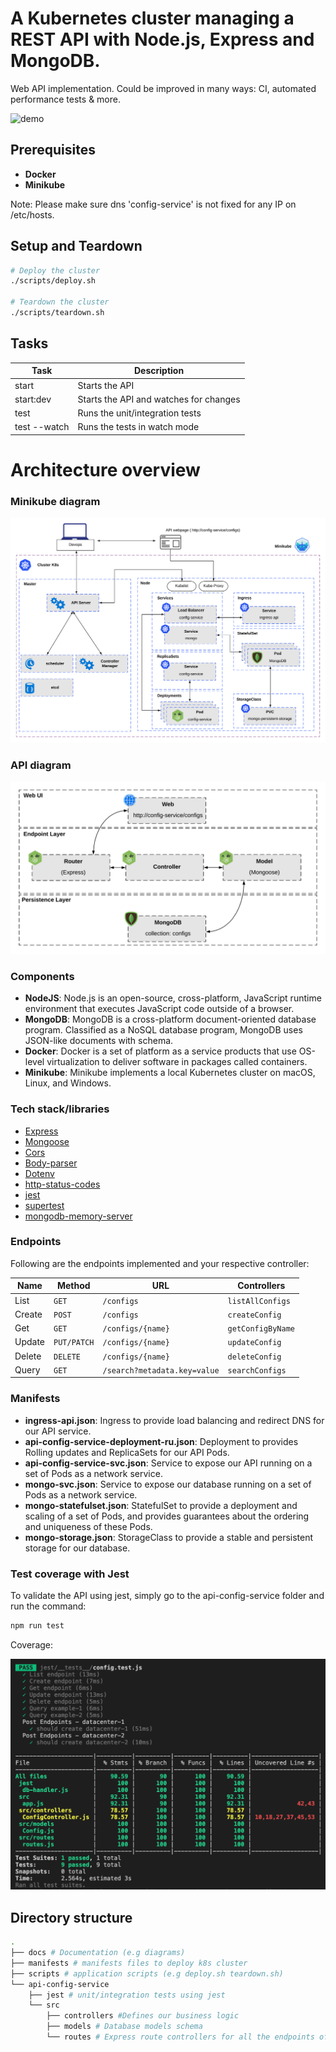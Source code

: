 # A Kubernetes cluster managing a REST API with Node.js, Express and MongoDB.

Web API implementation.
Could be improved in many ways: CI, automated performance tests & more.

![demo](https://user-images.githubusercontent.com/8631127/69464659-a6d02580-0d5d-11ea-8ab8-4d95bcf33b63.gif)

## Prerequisites

- **Docker**
- **Minikube**

Note: Please make sure dns 'config-service' is not fixed for any IP on /etc/hosts.

## Setup and Teardown

``` bash
# Deploy the cluster
./scripts/deploy.sh

# Teardown the cluster
./scripts/teardown.sh
```

## Tasks

| Task         | Description                               |
|--------------|-------------------------------------------|
| start        | Starts the API                            |
| start:dev    | Starts the API and watches for changes    |
| test         | Runs the unit/integration tests           |
| test --watch | Runs the tests in watch mode              |

# Architecture overview

### Minikube diagram

![Minikube](./docs/api-mongo-minikube-diagram.png)

### API diagram

![API](./docs/api-config-service-diagram.png)

### Components

  - **NodeJS**: Node.js is an open-source, cross-platform, JavaScript runtime environment that executes JavaScript code outside of a browser.
  - **MongoDB**: MongoDB is a cross-platform document-oriented database program. Classified as a NoSQL database program, MongoDB uses JSON-like documents with schema.
  - **Docker**: Docker is a set of platform as a service products that use OS-level virtualization to deliver software in packages called containers.
  - **Minikube**: Minikube implements a local Kubernetes cluster on macOS, Linux, and Windows.

### Tech stack/libraries

- [Express](https://github.com/expressjs/express)
- [Mongoose](https://github.com/Automattic/mongoose)
- [Cors](https://github.com/expressjs/cors)
- [Body-parser](https://github.com/expressjs/body-parser)
- [Dotenv](https://github.com/motdotla/dotenv)
- [http-status-codes](https://github.com/prettymuchbryce/http-status-codes)
- [jest](https://github.com/facebook/jest)
- [supertest](https://github.com/visionmedia/supertest)
- [mongodb-memory-server](https://github.com/nodkz/mongodb-memory-server)

### Endpoints

Following are the endpoints implemented and your respective controller:

| Name   | Method      | URL                                | Controllers
| ---    | ---         | ---                                | ---     
| List   | `GET`       | `/configs`                         | `listAllConfigs`
| Create | `POST`      | `/configs`                         | `createConfig`
| Get    | `GET`       | `/configs/{name}`                  | `getConfigByName`
| Update | `PUT/PATCH` | `/configs/{name}`                  | `updateConfig`
| Delete | `DELETE`    | `/configs/{name}`                  | `deleteConfig`
| Query  | `GET`       | `/search?metadata.key=value`       | `searchConfigs`

### Manifests

  - **ingress-api.json**: Ingress to provide load balancing and redirect DNS for our API service. 
  - **api-config-service-deployment-ru.json**: Deployment to provides Rolling updates and ReplicaSets for our API Pods.
  - **api-config-service-svc.json**: Service to expose our API running on a set of Pods as a network service.
  - **mongo-svc.json**: Service to expose our database running on a set of Pods as a network service.
  - **mongo-statefulset.json**: StatefulSet to provide a deployment and scaling of a set of Pods, and provides guarantees about the ordering and uniqueness of these Pods.
  - **mongo-storage.json**: StorageClass to provide a stable and persistent storage for our database.

### Test coverage with Jest

To validate the API using jest, simply go to the api-config-service folder and run the command:

``` bash
npm run test
```

Coverage:

![coverage](./docs/api-config-service-coverage.png)

## Directory structure

```sh
.
├── docs # Documentation (e.g diagrams)
├── manifests # manifests files to deploy k8s cluster
├── scripts # application scripts (e.g deploy.sh teardown.sh)
└── api-config-service
    ├── jest # unit/integration tests using jest
    └── src
        ├── controllers #Defines our business logic
        ├── models # Database models schema
        └── routes # Express route controllers for all the endpoints of the API
        
```
